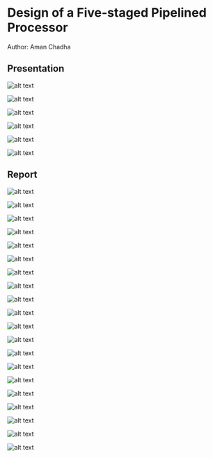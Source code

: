 # Design of a Five-staged Pipelined Processor

Author: Aman Chadha


Presentation
------------

![alt text](https://github.com/amanchadha/pipelined-processor/blob/master/images/Presentation_Page_1.png)

![alt text](https://github.com/amanchadha/pipelined-processor/blob/master/images/Presentation_Page_2.png)

![alt text](https://github.com/amanchadha/pipelined-processor/blob/master/images/Presentation_Page_3.png)

![alt text](https://github.com/amanchadha/pipelined-processor/blob/master/images/Presentation_Page_4.png)

![alt text](https://github.com/amanchadha/pipelined-processor/blob/master/images/Presentation_Page_5.png)

![alt text](https://github.com/amanchadha/pipelined-processor/blob/master/images/Presentation_Page_6.png)



Report
------

![alt text](https://github.com/amanchadha/pipelined-processor/blob/master/images/Report_Page_01.png)

![alt text](https://github.com/amanchadha/pipelined-processor/blob/master/images/Report_Page_02.png)

![alt text](https://github.com/amanchadha/pipelined-processor/blob/master/images/Report_Page_03.png)

![alt text](https://github.com/amanchadha/pipelined-processor/blob/master/images/Report_Page_04.png)

![alt text](https://github.com/amanchadha/pipelined-processor/blob/master/images/Report_Page_05.png)

![alt text](https://github.com/amanchadha/pipelined-processor/blob/master/images/Report_Page_06.png)

![alt text](https://github.com/amanchadha/pipelined-processor/blob/master/images/Report_Page_07.png)

![alt text](https://github.com/amanchadha/pipelined-processor/blob/master/images/Report_Page_08.png)

![alt text](https://github.com/amanchadha/pipelined-processor/blob/master/images/Report_Page_09.png)

![alt text](https://github.com/amanchadha/pipelined-processor/blob/master/images/Report_Page_10.png)

![alt text](https://github.com/amanchadha/pipelined-processor/blob/master/images/Report_Page_11.png)

![alt text](https://github.com/amanchadha/pipelined-processor/blob/master/images/Report_Page_12.png)

![alt text](https://github.com/amanchadha/pipelined-processor/blob/master/images/Report_Page_13.png)

![alt text](https://github.com/amanchadha/pipelined-processor/blob/master/images/Report_Page_14.png)

![alt text](https://github.com/amanchadha/pipelined-processor/blob/master/images/Report_Page_15.png)

![alt text](https://github.com/amanchadha/pipelined-processor/blob/master/images/Report_Page_16.png)

![alt text](https://github.com/amanchadha/pipelined-processor/blob/master/images/Report_Page_17.png)

![alt text](https://github.com/amanchadha/pipelined-processor/blob/master/images/Report_Page_18.png)

![alt text](https://github.com/amanchadha/pipelined-processor/blob/master/images/Report_Page_19.png)

![alt text](https://github.com/amanchadha/pipelined-processor/blob/master/images/Report_Page_20.png)
